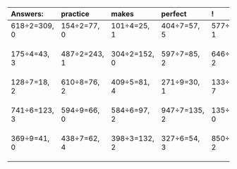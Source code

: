 | Answers: | practice | makes | perfect | ! |
| :--- | :--- | :--- | :--- | :--- |
| 618÷2=309, 0 | 154÷2=77, 0 | 101÷4=25, 1 | 404÷7=57, 5 | 577÷3=192, 1 | 
|   |   |   |   |   | 
|   |   |   |   |   | 
|   |   |   |   |   | 
| 175÷4=43, 3 | 487÷2=243, 1 | 304÷2=152, 0 | 597÷7=85, 2 | 646÷7=92, 2 | 
|   |   |   |   |   | 
|   |   |   |   |   | 
|   |   |   |   |   | 
| 128÷7=18, 2 | 610÷8=76, 2 | 409÷5=81, 4 | 271÷9=30, 1 | 133÷9=14, 7 | 
|   |   |   |   |   | 
|   |   |   |   |   | 
|   |   |   |   |   | 
| 741÷6=123, 3 | 594÷9=66, 0 | 584÷6=97, 2 | 947÷7=135, 2 | 135÷9=15, 0 | 
|   |   |   |   |   | 
|   |   |   |   |   | 
|   |   |   |   |   | 
| 369÷9=41, 0 | 438÷7=62, 4 | 398÷3=132, 2 | 327÷6=54, 3 | 850÷4=212, 2 | 
|   |   |   |   |   | 
|   |   |   |   |   | 
|   |   |   |   |   | 
